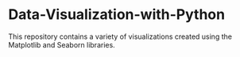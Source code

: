 # Data-Visualization-with-Python
This repository contains a variety of visualizations created using the Matplotlib and Seaborn libraries.
